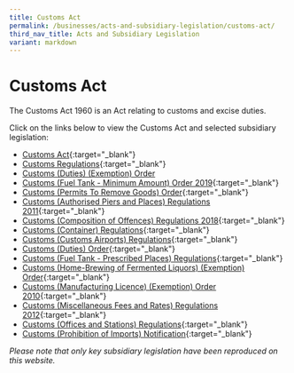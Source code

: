```yaml
---
title: Customs Act
permalink: /businesses/acts-and-subsidiary-legislation/customs-act/
third_nav_title: Acts and Subsidiary Legislation
variant: markdown
---
```

# Customs Act
The Customs Act 1960 is an Act relating to customs and excise duties.

Click on the links below to view the Customs Act and selected subsidiary legislation:

+ [Customs Act](https://sso.agc.gov.sg/Act/CA1960){:target="_blank"}
+ [Customs Regulations](https://sso.agc.gov.sg/SL/CA1960-RG2){:target="_blank"}
+ [Customs (Duties) (Exemption) Order](https://sso.agc.gov.sg/SL/CA1960-S667-2021?DocDate=20211231)
+ [Customs (Fuel Tank - Minimum Amount) Order 2019](https://sso.agc.gov.sg/SL/CA1960-S183-2019){:target="_blank"}
+ [Customs (Permits To Remove Goods) Order](https://sso.agc.gov.sg/SL/CA1960-OR8){:target="_blank"}
+ [Customs (Authorised Piers and Places) Regulations 2011](https://sso.agc.gov.sg/SL/CA1960-S708-2011){:target="_blank"}
+ [Customs (Composition of Offences) Regulations 2018](https://sso.agc.gov.sg/SL/CA1960-S549-2018){:target="_blank"}
+ [Customs (Container) Regulations](https://sso.agc.gov.sg/SL/CA1960-RG1){:target="_blank"}
+ [Customs (Customs Airports) Regulations](https://sso.agc.gov.sg/SL/CA1960-RG4){:target="_blank"}
+ [Customs (Duties) Order](https://sso.agc.gov.sg/SL/CA1960-OR4){:target="_blank"}
+ [Customs (Fuel Tank - Prescribed Places) Regulations](https://sso.agc.gov.sg/SL/CA1960-RG9){:target="_blank"}
+ [Customs (Home-Brewing of Fermented Liquors) (Exemption) Order](https://sso.agc.gov.sg/SL/CA1960-OR9){:target="_blank"}
+ [Customs (Manufacturing Licence) (Exemption) Order 2010](https://sso.agc.gov.sg/SL/CA1960-S305-2010){:target="_blank"}
+ [Customs (Miscellaneous Fees and Rates) Regulations 2012](https://sso.agc.gov.sg/SL/CA1960-S634-2012){:target="_blank"}
+ [Customs (Offices and Stations) Regulations](https://sso.agc.gov.sg/SL/CA1960-RG7){:target="_blank"}
+ [Customs (Prohibition of Imports) Notification](https://sso.agc.gov.sg/SL/CA1960-N1){:target="_blank"}


*Please note that only key subsidiary legislation have been reproduced on this website.*